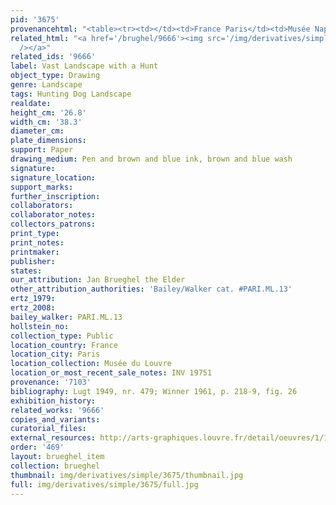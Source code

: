 ```yaml
---
pid: '3675'
provenancehtml: "<table><tr><td></td><td>France Paris</td><td>Musée Napoléon</td></tr></table>"
related_html: "<a href='/brughel/9666'><img src='/img/derivatives/simple/9666/thumbnail.jpg'
  /></a>"
related_ids: '9666'
label: Vast Landscape with a Hunt
object_type: Drawing
genre: Landscape
tags: Hunting Dog Landscape
realdate:
height_cm: '26.8'
width_cm: '38.3'
diameter_cm:
plate_dimensions:
support: Paper
drawing_medium: Pen and brown and blue ink, brown and blue wash
signature:
signature_location:
support_marks:
further_inscription:
collaborators:
collaborator_notes:
collectors_patrons:
print_type:
print_notes:
printmaker:
publisher:
states:
our_attribution: Jan Brueghel the Elder
other_attribution_authorities: 'Bailey/Walker cat. #PARI.ML.13'
ertz_1979:
ertz_2008:
bailey_walker: PARI.ML.13
hollstein_no:
collection_type: Public
location_country: France
location_city: Paris
location_collection: Musée du Louvre
location_or_most_recent_sale_notes: INV 19751
provenance: '7103'
bibliography: Lugt 1949, nr. 479; Winner 1961, p. 218-9, fig. 26
exhibition_history:
related_works: '9666'
copies_and_variants:
curatorial_files:
external_resources: http://arts-graphiques.louvre.fr/detail/oeuvres/1/109893-Vaste-paysage-avec-une-chasse-a-courre
order: '469'
layout: brueghel_item
collection: brueghel
thumbnail: img/derivatives/simple/3675/thumbnail.jpg
full: img/derivatives/simple/3675/full.jpg
---
```

